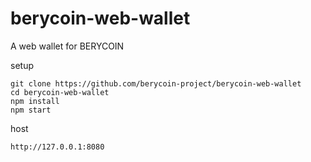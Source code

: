 # berycoin-web-wallet
A web wallet for BERYCOIN

setup
```
git clone https://github.com/berycoin-project/berycoin-web-wallet
cd berycoin-web-wallet
npm install
npm start
```

host
```
http://127.0.0.1:8080
````

